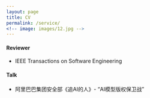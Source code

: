 ```yaml
---
layout: page
title: CV
permalink: /service/
<!-- image: images/12.jpg -->
---
```




#### Reviewer
- IEEE Transactions on Software Engineering


#### Talk
- 阿里巴巴集团安全部《追AI的人》- “AI模型版权保卫战” 
